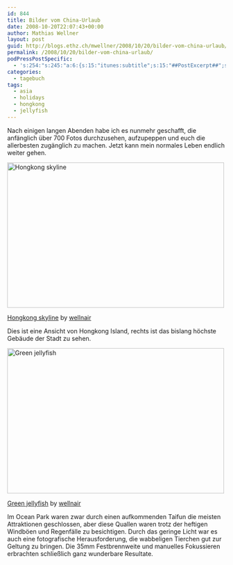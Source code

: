 ```yaml
---
id: 844
title: Bilder vom China-Urlaub
date: 2008-10-20T22:07:43+00:00
author: Mathias Wellner
layout: post
guid: http://blogs.ethz.ch/mwellner/2008/10/20/bilder-vom-china-urlaub/
permalink: /2008/10/20/bilder-vom-china-urlaub/
podPressPostSpecific:
  - 's:254:"s:245:"a:6:{s:15:"itunes:subtitle";s:15:"##PostExcerpt##";s:14:"itunes:summary";s:15:"##PostExcerpt##";s:15:"itunes:keywords";s:17:"##WordPressCats##";s:13:"itunes:author";s:10:"##Global##";s:15:"itunes:explicit";s:2:"No";s:12:"itunes:block";s:2:"No";}";";'
categories:
  - tagebuch
tags:
  - asia
  - holidays
  - hongkong
  - jellyfish
---
```

Nach einigen langen Abenden habe ich es nunmehr geschafft, die anfänglich über 700 Fotos durchzusehen, aufzupeppen und euch die allerbesten zugänglich zu machen. Jetzt kann mein normales Leben endlich weiter gehen.

<div style="width: 510px" class="wp-caption aligncenter">
  <a href="http://www.flickr.com/photos/mwellner/2952681526/"><img alt="Hongkong skyline" src="http://farm4.static.flickr.com/3274/2952681526_1f2b736830.jpg" title="Hongkong skyline" width="500" height="334" /></a>
  
  <p class="wp-caption-text">
    <a href="http://www.flickr.com/photos/mwellner/2952681526/">Hongkong skyline</a> by <a href="https://www.flickr.com/photos/mwellner/">wellnair</a>
  </p>
</div>

Dies ist eine Ansicht von Hongkong Island, rechts ist das bislang höchste Gebäude der Stadt zu sehen.

<div style="width: 510px" class="wp-caption aligncenter">
  <a href="http://www.flickr.com/photos/mwellner/2958563413/"><img alt="Green jellyfish" src="http://farm4.static.flickr.com/3033/2958563413_ca9fbf2d5e.jpg" title="Green jellyfish" width="500" height="334" /></a>
  
  <p class="wp-caption-text">
    <a href="http://www.flickr.com/photos/mwellner/2958563413/">Green jellyfish</a> by <a href="https://www.flickr.com/photos/mwellner/">wellnair</a>
  </p>
</div>

Im Ocean Park waren zwar durch einen aufkommenden Taifun die meisten Attraktionen geschlossen, aber diese Quallen waren trotz der heftigen Windböen und Regenfälle zu besichtigen. Durch das geringe Licht war es auch eine fotografische Herausforderung, die wabbeligen Tierchen gut zur Geltung zu bringen. Die 35mm Festbrennweite und manuelles Fokussieren erbrachten schließlich ganz wunderbare Resultate.